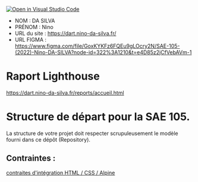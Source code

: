 [![Open in Visual Studio Code](https://classroom.github.com/assets/open-in-vscode-c66648af7eb3fe8bc4f294546bfd86ef473780cde1dea487d3c4ff354943c9ae.svg)](https://classroom.github.com/online_ide?assignment_repo_id=9708368&assignment_repo_type=AssignmentRepo)
- NOM : DA SILVA
- PRÉNOM : Nino
- URL du site : https://dart.nino-da-silva.fr/
- URL FIGMA : https://www.figma.com/file/GoxKYKFz6FQEu9gLOcry2N/SAE-105-(2022)-Nino-DA-SILVA?node-id=322%3A1210&t=e4D85z2jCfVebAVm-1

# Raport Lighthouse

https://dart.nino-da-silva.fr/reports/accueil.html

# Structure de départ pour la SAE 105.

La structure de votre projet doit respecter scrupuleusement le modèle fourni dans ce dépôt (Repository).

## Contraintes :
[contraites d'intégration HTML / CSS / Alpine](https://moodle.univ-fcomte.fr/mod/page/view.php?id=645799)
